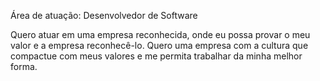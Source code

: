 Área de atuação: Desenvolvedor de Software

Quero atuar em uma empresa reconhecida, onde eu possa provar o meu valor e a empresa reconhecê-lo. Quero uma empresa com a cultura que compactue com meus valores e me permita trabalhar da minha melhor forma.